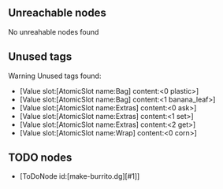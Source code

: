 ## Unreachable nodes
 No unreahable nodes found

## Unused tags
 Warning
Unused tags found:
 - [Value slot:[AtomicSlot name:Bag] content:<0 plastic>]
 - [Value slot:[AtomicSlot name:Bag] content:<1 banana_leaf>]
 - [Value slot:[AtomicSlot name:Extras] content:<0 ask>]
 - [Value slot:[AtomicSlot name:Extras] content:<1 set>]
 - [Value slot:[AtomicSlot name:Extras] content:<2 get>]
 - [Value slot:[AtomicSlot name:Wrap] content:<0 corn>]

## TODO nodes
 - [ToDoNode id:[make-burrito.dg][#1]]